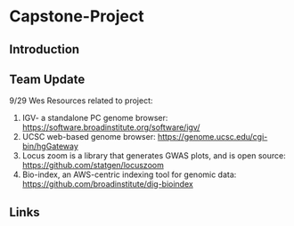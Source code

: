 # Capstone-Project

## Introduction


## Team Update

9/29 Wes
Resources related to project:
1. IGV- a standalone PC genome
 browser:
https://software.broadinstitute.org/software/igv/
2. UCSC web-based genome
 browser:
https://genome.ucsc.edu/cgi-bin/hgGateway
3. Locus zoom is a library
 that generates GWAS plots, and is open source:
https://github.com/statgen/locuszoom
4. Bio-index, an AWS-centric
 indexing tool for genomic data:
https://github.com/broadinstitute/dig-bioindex



## Links
